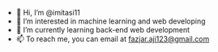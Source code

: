 - 👋 Hi, I’m @imitasi11
- 👀 I’m interested in machine learning and web developing
- 🌱 I’m currently learning back-end web development
- 📫 To reach me, you can email at fazjar.aji123@gmail.com

<!---
imitasi11/imitasi11 is a ✨ special ✨ repository because its `README.md` (this file) appears on your GitHub profile.
You can click the Preview link to take a look at your changes.
--->
